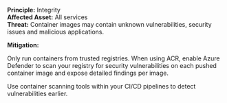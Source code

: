 **Principle:** Integrity  
**Affected Asset:** All services  
**Threat:** Container images may contain unknown vulnerabilities, security issues and malicious applications.

**Mitigation:**

Only run containers from trusted registries. When using ACR, enable Azure Defender to scan your registry for security vulnerabilities on each pushed container image and expose detailed findings per image.

Use container scanning tools within your CI/CD pipelines to detect vulnerabilities earlier. 